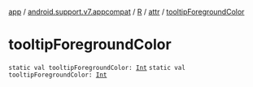 [app](../../../index.md) / [android.support.v7.appcompat](../../index.md) / [R](../index.md) / [attr](index.md) / [tooltipForegroundColor](./tooltip-foreground-color.md)

# tooltipForegroundColor

`static val tooltipForegroundColor: `[`Int`](https://kotlinlang.org/api/latest/jvm/stdlib/kotlin/-int/index.html)
`static val tooltipForegroundColor: `[`Int`](https://kotlinlang.org/api/latest/jvm/stdlib/kotlin/-int/index.html)